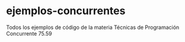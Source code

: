 # ejemplos-concurrentes
Todos los ejemplos de código de la materia Técnicas de Programación Concurrente 75.59
